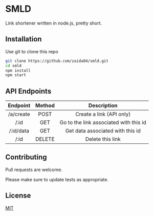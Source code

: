 # SMLD

Link shortener written in node.js, pretty short.

## Installation

Use git to clone this repo

```bash
git clone https://github.com/zaida04/smld.git
cd smld
npm install
npm start
```

## API Endpoints
| Endpoint | Method | Description |
| :---:         |     :---:      |          :---: |
| /a/create  | POST    | Create a link (API only)  |
| /:id    | GET  | Go to the link associated with this id    |
| /:id/data    | GET  | Get data associated with this id   |
| /:id | DELETE| Delete this link|

## Contributing
Pull requests are welcome.

Please make sure to update tests as appropriate.

## License
[MIT](https://choosealicense.com/licenses/mit/)
